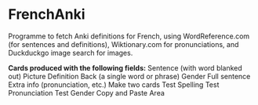 # FrenchAnki
Programme to fetch Anki definitions for French, using WordReference.com (for sentences and definitions), Wiktionary.com for pronunciations, and Duckduckgo image search for images.

**Cards produced with the following fields:**
Sentence (with word blanked out)
Picture
Definition
Back (a single word or phrase)
Gender
Full sentence
Extra info (pronunciation, etc.)
Make two cards
Test Spelling
Test Pronunciation
Test Gender
Copy and Paste Area
